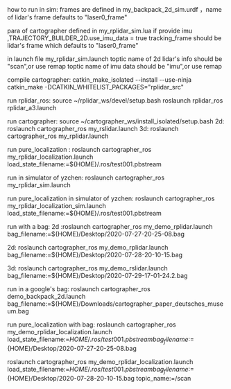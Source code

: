 
how to run in sim:
  frames are defined in my_backpack_2d_sim.urdf ，name of lidar's frame
  defaults to "laser0_frame"

  para of cartographer defined in  my_rplidar_sim.lua 
  if provide imu ,TRAJECTORY_BUILDER_2D.use_imu_data = true
  tracking_frame should be lidar's frame which defaults to "laser0_frame"
  
  in launch file my_rplidar_sim.launch
    toptic name of 2d lidar's info should be "scan",or use remap
    toptic name of imu data should be "imu",or use remap




compile cartographer:
  catkin_make_isolated --install --use-ninja
  catkin_make -DCATKIN_WHITELIST_PACKAGES="rplidar_src"


run rplidar_ros:
  source ~/rplidar_ws/devel/setup.bash
  roslaunch rplidar_ros rplidar_a3.launch


run cartographer:
  source ~/cartographer_ws/install_isolated/setup.bash
  2d: roslaunch cartographer_ros my_rslidar.launch
  3d: roslaunch cartographer_ros my_rplidar.launch

run pure_localization :
  roslaunch cartographer_ros my_rplidar_localization.launch  load_state_filename:=${HOME}/.ros/test001.pbstream

run in simulator of yzchen:
  roslaunch cartographer_ros my_rplidar_sim.launch 


run  pure_localization in simulator of yzchen:
  roslaunch cartographer_ros my_rplidar_localization_sim.launch  load_state_filename:=${HOME}/.ros/test001.pbstream


run with a bag:
  2d :roslaunch cartographer_ros my_demo_rplidar.launch bag_filename:=${HOME}/Desktop/2020-07-27-20-25-08.bag

  2d: roslaunch cartographer_ros my_demo_rplidar.launch bag_filename:=${HOME}/Desktop/2020-07-28-20-10-15.bag

  3d: roslaunch cartographer_ros my_demo_rslidar.launch bag_filename:=${HOME}/Desktop/2020-07-29-17-01-24.2.bag


run in a google's bag:
  roslaunch cartographer_ros demo_backpack_2d.launch bag_filename:=${HOME}/Downloads/cartographer_paper_deutsches_museum.bag


run pure_localization with bag:
  roslaunch cartographer_ros my_demo_rplidar_localization.launch  load_state_filename:=${HOME}/.ros/test001.pbstream bag_filename:=${HOME}/Desktop/2020-07-27-20-25-08.bag

  roslaunch cartographer_ros my_demo_rplidar_localization.launch  load_state_filename:=${HOME}/.ros/test001.pbstream bag_filename:=${HOME}/Desktop/2020-07-28-20-10-15.bag  topic_name:=/scan



